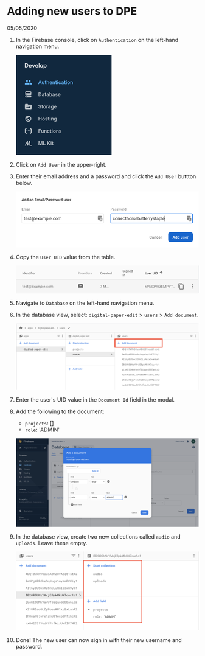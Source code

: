 # Adding new users to DPE
05/05/2020

1. In the Firebase console, click on `Authentication` on the left-hand navigation menu.

    ![](../img/sidebar.png)

1. Click on `Add User` in the upper-right.

1. Enter their email address and a password and click the `Add User` buttton below. 

    ![Add fields and ID to new user document](../img/user-email-pass.png)

1. Copy the `User UID` value from the table. 

    ![Add fields and ID to new user document](../img/user-table.png)

1. Navigate to `Database` on the left-hand navigation menu.

1. In the database view, select: `digital-paper-edit` > `users` > `Add document`.

    ![Add document button selected in database view](../img/add-user-document.png)

1. Enter the user's UID value in the `Document Id` field in the modal. 

1. Add the following to the document:

    - `projects`: []
    - `role`: 'ADMIN'

    ![Add fields and ID to new user document](../img/add-user-modal.png)

1. In the database view, create two new collections called `audio` and `uploads`. Leave these empty. 

    ![User fields](../img/add-user-fields.png)

1. Done! The new user can now sign in with their new username and password.